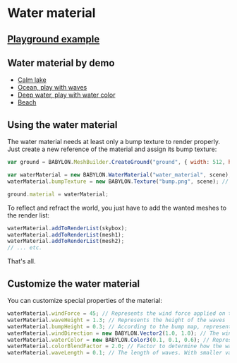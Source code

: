 # Water material

## [Playground example](http://www.babylonjs-playground.com/#1SLLOJ#6)

## Water material by demo

-   [Calm lake](http://www.babylonjs-playground.com/#1SLLOJ#15)
-   [Ocean, play with waves](http://www.babylonjs-playground.com/#1SLLOJ#17)
-   [Deep water, play with water color](http://www.babylonjs-playground.com/#1SLLOJ#18)
-   [Beach](http://www.babylonjs-playground.com/#1SLLOJ#19)

## Using the water material

The water material needs at least only a bump texture to render properly.
Just create a new reference of the material and assign its bump texture:

```javascript
var ground = BABYLON.MeshBuilder.CreateGround("ground", { width: 512, height: 512, subdivisions: 32 }, scene);

var waterMaterial = new BABYLON.WaterMaterial("water_material", scene);
waterMaterial.bumpTexture = new BABYLON.Texture("bump.png", scene); // Set the bump texture

ground.material = waterMaterial;
```

To reflect and refract the world, you just have to add the wanted meshes to the render list:

```javascript
waterMaterial.addToRenderList(skybox);
waterMaterial.addToRenderList(mesh1);
waterMaterial.addToRenderList(mesh2);
// ... etc.
```

That's all.

## Customize the water material

You can customize special properties of the material:

```javascript
waterMaterial.windForce = 45; // Represents the wind force applied on the water surface
waterMaterial.waveHeight = 1.3; // Represents the height of the waves
waterMaterial.bumpHeight = 0.3; // According to the bump map, represents the perturbation of reflection and refraction
waterMaterial.windDirection = new BABYLON.Vector2(1.0, 1.0); // The wind direction on the water surface (on width and height)
waterMaterial.waterColor = new BABYLON.Color3(0.1, 0.1, 0.6); // Represents the water color mixed with the reflected and refracted world
waterMaterial.colorBlendFactor = 2.0; // Factor to determine how the water color is blended with the reflected and refracted world
waterMaterial.waveLength = 0.1; // The length of waves. With smaller values, more waves are generated
```
